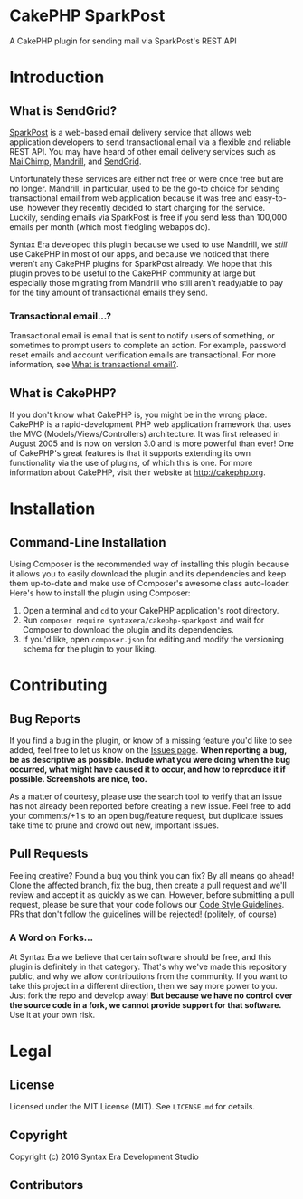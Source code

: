 # CakePHP SparkPost
A CakePHP plugin for sending mail via SparkPost's REST API

# Introduction
## What is SendGrid?
[SparkPost](https://www.sparkpost.com) is a web-based email delivery service that allows web application developers to
send transactional email via a flexible and reliable REST API. You may have heard of other email delivery services such
as [MailChimp](http://mailchimp.com), [Mandrill](https://mandrillapp.com), and [SendGrid](https://sendgrid.com).

Unfortunately these services are either not free or were once free but are no longer. Mandrill, in particular, used to 
be the go-to choice for sending transactional email from web application because it was free and easy-to-use, however 
they recently decided to start charging for the service. Luckily, sending emails via SparkPost is free if you send less
than 100,000 emails per month (which most fledgling webapps do).

Syntax Era developed this plugin because we used to use Mandrill, we *still* use CakePHP in most of our apps, and 
because we noticed that there weren't any CakePHP plugins for SparkPost already. We hope that this plugin proves to be
useful to the CakePHP community at large but especially those migrating from Mandrill who still aren't ready/able to
pay for the tiny amount of transactional emails they send.

### Transactional email...?
Transactional email is email that is sent to notify users of something, or sometimes to prompt users to complete an
action. For example, password reset emails and account verification emails are transactional. For more information, see 
[What is transactional email?](https://blog.mailchimp.com/what-is-transactional-email).

## What is CakePHP?
If you don't know what CakePHP is, you might be in the wrong place. CakePHP is a rapid-development PHP web application
framework that uses the MVC (Models/Views/Controllers) architecture. It was first released in August 2005 and is now on
version 3.0 and is more powerful than ever! One of CakePHP's great features is that it supports extending its own 
functionality via the use of plugins, of which this is one. For more information about CakePHP, visit their website at
http://cakephp.org.

# Installation
## Command-Line Installation
Using Composer is the recommended way of installing this plugin because it allows you to easily download the plugin and 
its dependencies and keep them up-to-date and make use of Composer's awesome class auto-loader. Here's how to install 
the plugin using Composer:

1. Open a terminal and `cd` to your CakePHP application's root directory.
2. Run `composer require syntaxera/cakephp-sparkpost` and wait for Composer to download the plugin and its dependencies.
3. If you'd like, open `composer.json` for editing and modify the versioning schema for the plugin to your liking.

# Contributing
## Bug Reports
If you find a bug in the plugin, or know of a missing feature you'd like to see added, feel free to let us know on the 
[Issues page](https://github.com/syntaxera/cakephp-sparkpost/issues). **When reporting a bug, be as descriptive as 
possible. Include what you were doing when the bug occurred, what might have caused it to occur, and how to reproduce it
if possible. Screenshots are nice, too.**

As a matter of courtesy, please use the search tool to verify that an issue has not already been reported before 
creating a new issue. Feel free to add your comments/+1's to an open bug/feature request, but duplicate issues take time 
to prune and crowd out new, important issues.

## Pull Requests
Feeling creative? Found a bug you think you can fix? By all means go ahead! Clone the affected branch, fix the bug, then 
create a pull request and we'll review and accept it as quickly as we can. However, before submitting a pull request, 
please be sure that your code follows our [Code Style Guidelines](http://syntaxera.io/pages/codestyle). PRs that don't 
follow the guidelines will be rejected! (politely, of course)

### A Word on Forks...
At Syntax Era we believe that certain software should be free, and this plugin is definitely in that category. That's 
why we've made this repository public, and why we allow contributions from the community. If you want to take this 
project in a different direction, then we say more power to you. Just fork the repo and develop away! **But because we
have no control over the source code in a fork, we cannot provide support for that software.** Use it at your own risk.

# Legal
## License
Licensed under the MIT License (MIT). See `LICENSE.md` for details.

## Copyright
Copyright (c) 2016 Syntax Era Development Studio

## Contributors
